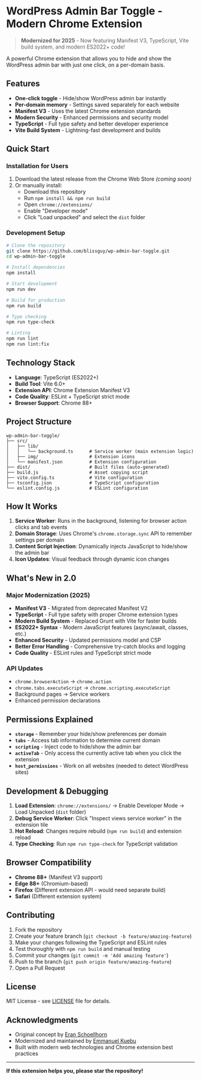 # WordPress Admin Bar Toggle - Modern Chrome Extension

> **Modernized for 2025** - Now featuring Manifest V3, TypeScript, Vite build system, and modern ES2022+ code!

A powerful Chrome extension that allows you to hide and show the WordPress admin bar with just one click, on a per-domain basis.

## Features

- **One-click toggle** - Hide/show WordPress admin bar instantly
- **Per-domain memory** - Settings saved separately for each website
- **Manifest V3** - Uses the latest Chrome extension standards
- **Modern Security** - Enhanced permissions and security model
- **TypeScript** - Full type safety and better developer experience
- **Vite Build System** - Lightning-fast development and builds

## Quick Start

### Installation for Users

1. Download the latest release from the Chrome Web Store _(coming soon)_
2. Or manually install:
   - Download this repository
   - Run `npm install && npm run build`
   - Open `chrome://extensions/`
   - Enable "Developer mode"
   - Click "Load unpacked" and select the `dist` folder

### Development Setup

```bash
# Clone the repository
git clone https://github.com/blissguy/wp-admin-bar-toggle.git
cd wp-admin-bar-toggle

# Install dependencies
npm install

# Start development
npm run dev

# Build for production
npm run build

# Type checking
npm run type-check

# Linting
npm run lint
npm run lint:fix
```

## Technology Stack

- **Language**: TypeScript (ES2022+)
- **Build Tool**: Vite 6.0+
- **Extension API**: Chrome Extension Manifest V3
- **Code Quality**: ESLint + TypeScript strict mode
- **Browser Support**: Chrome 88+

## Project Structure

```
wp-admin-bar-toggle/
├── src/
│   ├── lib/
│   │   └── background.ts      # Service worker (main extension logic)
│   ├── img/                   # Extension icons
│   └── manifest.json          # Extension configuration
├── dist/                      # Built files (auto-generated)
├── build.js                   # Asset copying script
├── vite.config.ts             # Vite configuration
├── tsconfig.json              # TypeScript configuration
└── eslint.config.js           # ESLint configuration
```

## How It Works

1. **Service Worker**: Runs in the background, listening for browser action clicks and tab events
2. **Domain Storage**: Uses Chrome's `chrome.storage.sync` API to remember settings per domain
3. **Content Script Injection**: Dynamically injects JavaScript to hide/show the admin bar
4. **Icon Updates**: Visual feedback through dynamic icon changes

## What's New in 2.0

### Major Modernization (2025)

- **Manifest V3** - Migrated from deprecated Manifest V2
- **TypeScript** - Full type safety with proper Chrome extension types
- **Modern Build System** - Replaced Grunt with Vite for faster builds
- **ES2022+ Syntax** - Modern JavaScript features (async/await, classes, etc.)
- **Enhanced Security** - Updated permissions model and CSP
- **Better Error Handling** - Comprehensive try-catch blocks and logging
- **Code Quality** - ESLint rules and TypeScript strict mode

### API Updates

- `chrome.browserAction` → `chrome.action`
- `chrome.tabs.executeScript` → `chrome.scripting.executeScript`
- Background pages → Service workers
- Enhanced permission declarations

## Permissions Explained

- **`storage`** - Remember your hide/show preferences per domain
- **`tabs`** - Access tab information to determine current domain
- **`scripting`** - Inject code to hide/show the admin bar
- **`activeTab`** - Only access the currently active tab when you click the extension
- **`host_permissions`** - Work on all websites (needed to detect WordPress sites)

## Development & Debugging

1. **Load Extension**: `chrome://extensions/` → Enable Developer Mode → Load Unpacked (`dist` folder)
2. **Debug Service Worker**: Click "Inspect views service worker" in the extension tile
3. **Hot Reload**: Changes require rebuild (`npm run build`) and extension reload
4. **Type Checking**: Run `npm run type-check` for TypeScript validation

## Browser Compatibility

- **Chrome 88+** (Manifest V3 support)
- **Edge 88+** (Chromium-based)
- **Firefox** (Different extension API - would need separate build)
- **Safari** (Different extension system)

## Contributing

1. Fork the repository
2. Create your feature branch (`git checkout -b feature/amazing-feature`)
3. Make your changes following the TypeScript and ESLint rules
4. Test thoroughly with `npm run build` and manual testing
5. Commit your changes (`git commit -m 'Add amazing feature'`)
6. Push to the branch (`git push origin feature/amazing-feature`)
7. Open a Pull Request

## License

MIT License - see [LICENSE](LICENSE) file for details.

## Acknowledgments

- Original concept by [Eran Schoellhorn](https://github.com/EranSch)
- Modernized and maintained by [Emmanuel Kuebu](https://github.com/blissguy/)
- Built with modern web technologies and Chrome extension best practices

---

**If this extension helps you, please star the repository!**
